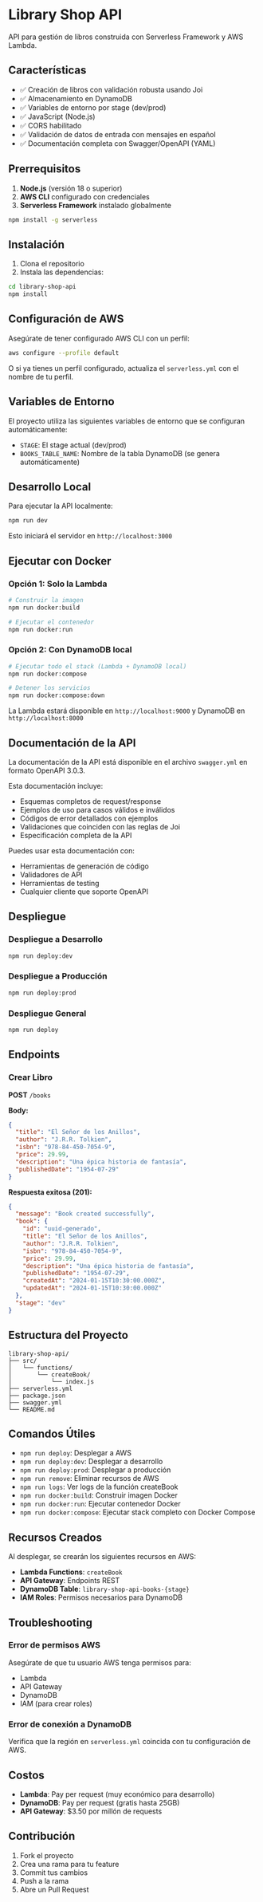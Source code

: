 # Library Shop API

API para gestión de libros construida con Serverless Framework y AWS Lambda.

## Características

- ✅ Creación de libros con validación robusta usando Joi
- ✅ Almacenamiento en DynamoDB
- ✅ Variables de entorno por stage (dev/prod)
- ✅ JavaScript (Node.js)
- ✅ CORS habilitado
- ✅ Validación de datos de entrada con mensajes en español
- ✅ Documentación completa con Swagger/OpenAPI (YAML)

## Prerrequisitos

1. **Node.js** (versión 18 o superior)
2. **AWS CLI** configurado con credenciales
3. **Serverless Framework** instalado globalmente

```bash
npm install -g serverless
```

## Instalación

1. Clona el repositorio
2. Instala las dependencias:

```bash
cd library-shop-api
npm install
```

## Configuración de AWS

Asegúrate de tener configurado AWS CLI con un perfil:

```bash
aws configure --profile default
```

O si ya tienes un perfil configurado, actualiza el `serverless.yml` con el nombre de tu perfil.

## Variables de Entorno

El proyecto utiliza las siguientes variables de entorno que se configuran automáticamente:

- `STAGE`: El stage actual (dev/prod)
- `BOOKS_TABLE_NAME`: Nombre de la tabla DynamoDB (se genera automáticamente)

## Desarrollo Local

Para ejecutar la API localmente:

```bash
npm run dev
```

Esto iniciará el servidor en `http://localhost:3000`

## Ejecutar con Docker

### Opción 1: Solo la Lambda
```bash
# Construir la imagen
npm run docker:build

# Ejecutar el contenedor
npm run docker:run
```

### Opción 2: Con DynamoDB local
```bash
# Ejecutar todo el stack (Lambda + DynamoDB local)
npm run docker:compose

# Detener los servicios
npm run docker:compose:down
```

La Lambda estará disponible en `http://localhost:9000` y DynamoDB en `http://localhost:8000`

## Documentación de la API

La documentación de la API está disponible en el archivo `swagger.yml` en formato OpenAPI 3.0.3.

Esta documentación incluye:
- Esquemas completos de request/response
- Ejemplos de uso para casos válidos e inválidos
- Códigos de error detallados con ejemplos
- Validaciones que coinciden con las reglas de Joi
- Especificación completa de la API

Puedes usar esta documentación con:
- Herramientas de generación de código
- Validadores de API
- Herramientas de testing
- Cualquier cliente que soporte OpenAPI

## Despliegue

### Despliegue a Desarrollo

```bash
npm run deploy:dev
```

### Despliegue a Producción

```bash
npm run deploy:prod
```

### Despliegue General

```bash
npm run deploy
```

## Endpoints

### Crear Libro

**POST** `/books`

**Body:**
```json
{
  "title": "El Señor de los Anillos",
  "author": "J.R.R. Tolkien",
  "isbn": "978-84-450-7054-9",
  "price": 29.99,
  "description": "Una épica historia de fantasía",
  "publishedDate": "1954-07-29"
}
```

**Respuesta exitosa (201):**
```json
{
  "message": "Book created successfully",
  "book": {
    "id": "uuid-generado",
    "title": "El Señor de los Anillos",
    "author": "J.R.R. Tolkien",
    "isbn": "978-84-450-7054-9",
    "price": 29.99,
    "description": "Una épica historia de fantasía",
    "publishedDate": "1954-07-29",
    "createdAt": "2024-01-15T10:30:00.000Z",
    "updatedAt": "2024-01-15T10:30:00.000Z"
  },
  "stage": "dev"
}
```



## Estructura del Proyecto

```
library-shop-api/
├── src/
│   └── functions/
│       └── createBook/
│           └── index.js
├── serverless.yml
├── package.json
├── swagger.yml
└── README.md
```

## Comandos Útiles


- `npm run deploy`: Desplegar a AWS
- `npm run deploy:dev`: Desplegar a desarrollo
- `npm run deploy:prod`: Desplegar a producción
- `npm run remove`: Eliminar recursos de AWS
- `npm run logs`: Ver logs de la función createBook
- `npm run docker:build`: Construir imagen Docker
- `npm run docker:run`: Ejecutar contenedor Docker
- `npm run docker:compose`: Ejecutar stack completo con Docker Compose


## Recursos Creados

Al desplegar, se crearán los siguientes recursos en AWS:

- **Lambda Functions**: `createBook`
- **API Gateway**: Endpoints REST
- **DynamoDB Table**: `library-shop-api-books-{stage}`
- **IAM Roles**: Permisos necesarios para DynamoDB

## Troubleshooting

### Error de permisos AWS
Asegúrate de que tu usuario AWS tenga permisos para:
- Lambda
- API Gateway
- DynamoDB
- IAM (para crear roles)



### Error de conexión a DynamoDB
Verifica que la región en `serverless.yml` coincida con tu configuración de AWS.

## Costos

- **Lambda**: Pay per request (muy económico para desarrollo)
- **DynamoDB**: Pay per request (gratis hasta 25GB)
- **API Gateway**: $3.50 por millón de requests

## Contribución

1. Fork el proyecto
2. Crea una rama para tu feature
3. Commit tus cambios
4. Push a la rama
5. Abre un Pull Request
